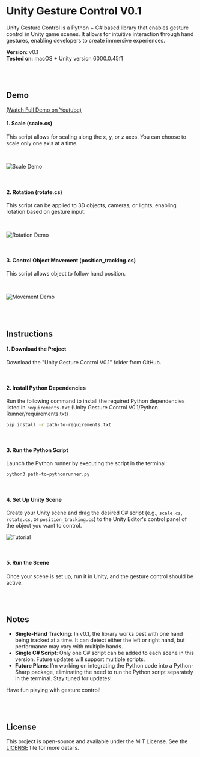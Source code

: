 # Unity Gesture Control V0.1

Unity Gesture Control is a Python + C# based library that enables gesture control in Unity game scenes. It allows for intuitive interaction through hand gestures, enabling developers to create immersive experiences.

**Version**: v0.1  
**Tested on**: macOS + Unity version 6000.0.45f1

<br>
<br>

## Demo 
[(Watch Full Demo on Youtube)](https://www.youtube.com/watch?v=fcrvQKrahTQ)

#### 1. **Scale (scale.cs)**
This script allows for scaling along the x, y, or z axes. You can choose to scale only one axis at a time.

<br>

![Scale Demo](https://github.com/user-attachments/assets/448c6b14-50a9-4f1e-ad91-0feb1665a0af)

<br>


#### 2. **Rotation (rotate.cs)**
This script can be applied to 3D objects, cameras, or lights, enabling rotation based on gesture input.

<br>

![Rotation Demo](https://github.com/user-attachments/assets/2d90004d-74e6-4102-a476-e0090b6dbdc9)

<br>


#### 3. **Control Object Movement (position_tracking.cs)**
This script allows object to follow hand position.

<br>

![Movement Demo](https://github.com/user-attachments/assets/81adc92d-0f22-453a-82c4-c5781674507a)

<br>
<br>

## Instructions

#### 1. **Download the Project**
Download the "Unity Gesture Control V0.1" folder from GitHub.

<br>

#### 2. **Install Python Dependencies**
Run the following command to install the required Python dependencies listed in `requirements.txt` (Unity Gesture Control V0.1/Python Runner/requirements.txt)

```bash
pip install -r path-to-requirements.txt
```

<br>

#### 3. **Run the Python Script**
Launch the Python runner by executing the script in the terminal:

```bash
python3 path-to-pythonrunner.py
```

<br>

#### 4. **Set Up Unity Scene**
Create your Unity scene and drag the desired C# script (e.g., `scale.cs`, `rotate.cs`, or `position_tracking.cs`) to the Unity Editor's control panel of the object you want to control.

![Tutorial](https://github.com/user-attachments/assets/ba2fe931-0b4f-48a7-874a-1f8f613c8ac1)

<br>

#### 5. **Run the Scene**
Once your scene is set up, run it in Unity, and the gesture control should be active.

<br>
<br>

## Notes

- **Single-Hand Tracking**: In v0.1, the library works best with one hand being tracked at a time. It can detect either the left or right hand, but performance may vary with multiple hands.
- **Single C# Script**: Only one C# script can be added to each scene in this version. Future updates will support multiple scripts.
- **Future Plans**: I'm working on integrating the Python code into a Python-Sharp package, eliminating the need to run the Python script separately in the terminal. Stay tuned for updates!

Have fun playing with gesture control!

<br>
<br>

## License

This project is open-source and available under the MIT License. See the [LICENSE](LICENSE) file for more details.

